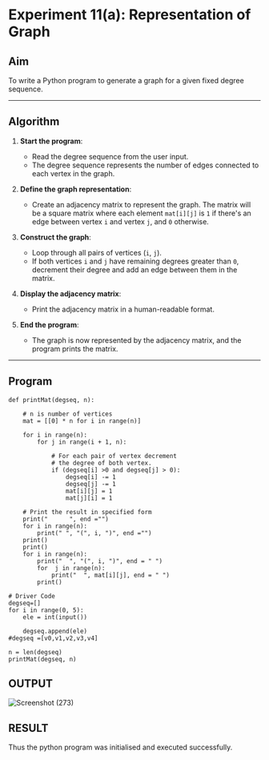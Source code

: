 

# Experiment 11(a): Representation of Graph

## Aim
To write a Python program to generate a graph for a given fixed degree sequence.

---

## Algorithm

1. **Start the program**:
   - Read the degree sequence from the user input.
   - The degree sequence represents the number of edges connected to each vertex in the graph.
   
2. **Define the graph representation**:
   - Create an adjacency matrix to represent the graph. The matrix will be a square matrix where each element `mat[i][j]` is `1` if there's an edge between vertex `i` and vertex `j`, and `0` otherwise.

3. **Construct the graph**:
   - Loop through all pairs of vertices (`i`, `j`).
   - If both vertices `i` and `j` have remaining degrees greater than `0`, decrement their degree and add an edge between them in the matrix.

4. **Display the adjacency matrix**:
   - Print the adjacency matrix in a human-readable format.
   
5. **End the program**:
   - The graph is now represented by the adjacency matrix, and the program prints the matrix.

---

## Program

```
def printMat(degseq, n):
	
	# n is number of vertices
	mat = [[0] * n for i in range(n)]

	for i in range(n):
		for j in range(i + 1, n):

			# For each pair of vertex decrement
			# the degree of both vertex.
			if (degseq[i] >0 and degseq[j] > 0):
				degseq[i] -= 1
				degseq[j] -= 1
				mat[i][j] = 1
				mat[j][i] = 1

	# Print the result in specified form
	print("      ", end ="")
	for i in range(n):
		print(" ", "(", i, ")", end ="")
	print()
	print()
	for i in range(n):
		print("  ", "(", i, ")", end = " ")
		for  j in range(n):
			print("  ", mat[i][j], end = " ")
		print()

# Driver Code
degseq=[]
for i in range(0, 5):
    ele = int(input())
  
    degseq.append(ele)
#degseq =[v0,v1,v2,v3,v4]

n = len(degseq)
printMat(degseq, n)

```

## OUTPUT
![Screenshot (273)](https://github.com/user-attachments/assets/f4906592-91c0-41ce-988d-db119bec632d)

## RESULT
Thus the python program was initialised and executed successfully.

